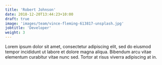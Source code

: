 ```yaml
---
title: 'Robert Johnson'
date: 2018-12-20T13:44:23+10:00
draft: true 
image: 'images/team/vince-fleming-613817-unsplash.jpg'
jobtitle: 'Developer'
weight: 3
---
```


Lorem ipsum dolor sit amet, consectetur adipiscing elit, sed do eiusmod tempor incididunt ut labore et dolore magna aliqua. Bibendum arcu vitae elementum curabitur vitae nunc sed. Tortor at risus viverra adipiscing at in.
